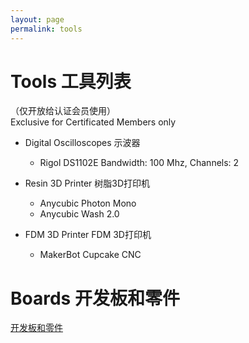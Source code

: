```yaml
---
layout: page
permalink: tools
---
```


# Tools 工具列表

（仅开放给认证会员使用）  
Exclusive for Certificated Members only

 * Digital Oscilloscopes 示波器 
    * Rigol DS1102E Bandwidth: 100 Mhz, Channels: 2
  
* Resin 3D Printer 树脂3D打印机
    * Anycubic Photon Mono
    * Anycubic Wash 2.0 
* FDM 3D Printer FDM 3D打印机
    * MakerBot Cupcake CNC
        
# Boards 开发板和零件

[开发板和零件](boards-and-parts/boards)

